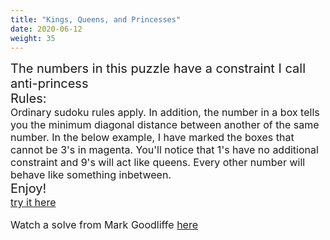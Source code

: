 ```yaml
---
title: "Kings, Queens, and Princesses"
date: 2020-06-12
weight: 35
---
```


<div style="font-size:20px">
The numbers in this puzzle have a constraint I call anti-princess
</div>
<div style="font-size:20px">
Rules:
</div>
<div style="font-size:16px">
Ordinary sudoku rules apply. In addition, the number in a box tells you the minimum diagonal distance between another of the same number. In the below example, I have marked the boxes that cannot be 3's in magenta. You'll notice that 1's have no additional constraint and 9's will act like queens. Every other number will behave like something inbetween.
</div>
<div style="clear:both;text-align:center">

</div>
<div style="font-size:20px">
Enjoy!
</div>
<div style="font-size:16px">
<a href="https://cracking-the-cryptic.web.app/sudoku/MFRjh3MF9t">try it here</a>

Watch a solve from Mark Goodliffe <a href="https://www.youtube.com/watch?v=wcbZsD0AaJ4&ab_channel=CrackingTheCryptic">here</a></div>
<div style="clear:both;text-align:center">

</div>
